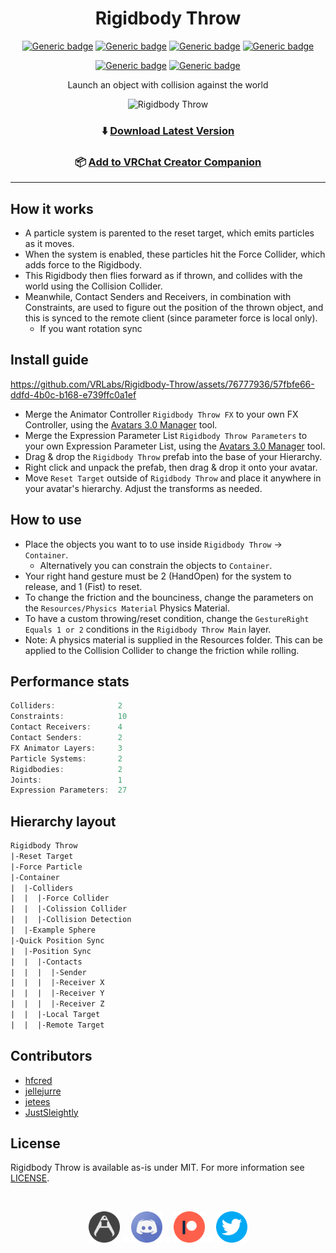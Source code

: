 <div align="center">

# Rigidbody Throw

[![Generic badge](https://img.shields.io/github/downloads/VRLabs/Rigidbody-Throw/total?label=Downloads)](https://github.com/VRLabs/Rigidbody-Throw/releases/latest)
[![Generic badge](https://img.shields.io/badge/License-MIT-informational.svg)](https://github.com/VRLabs/Rigidbody-Throw/blob/main/LICENSE)
[![Generic badge](https://img.shields.io/badge/Unity-2019.4.31f1-lightblue.svg)](https://unity3d.com/unity/whats-new/2019.4.31)
[![Generic badge](https://img.shields.io/badge/SDK-AvatarSDK3-lightblue.svg)](https://vrchat.com/home/download)

[![Generic badge](https://img.shields.io/discord/706913824607043605?color=%237289da&label=DISCORD&logo=Discord&style=for-the-badge)](https://discord.vrlabs.dev/)
[![Generic badge](https://img.shields.io/endpoint.svg?url=https%3A%2F%2Fshieldsio-patreon.vercel.app%2Fapi%3Fusername%3Dvrlabs%26type%3Dpatrons&style=for-the-badge)](https://patreon.vrlabs.dev/)

Launch an object with collision against the world

![Rigidbody Throw](https://github.com/VRLabs/Rigidbody-Throw/assets/76777936/b4915105-3d27-4095-b162-435a2a981b89)


### ⬇️ [Download Latest Version](https://github.com/VRLabs/Rigidbody-Throw/releases/latest)


### 📦 [Add to VRChat Creator Companion](https://vrlabs.dev/packages?package=dev.vrlabs.rigidbody-throw)

</div>

---

## How it works

* A particle system is parented to the reset target, which emits particles as it moves.
* When the system is enabled, these particles hit the Force Collider, which adds force to the Rigidbody.
* This Rigidbody then flies forward as if thrown, and collides with the world using the Collision Collider.
* Meanwhile, Contact Senders and Receivers, in combination with Constraints, are used to figure out the position of the thrown object, and this is synced to the remote client (since parameter force is local only).
  * If you want rotation sync

## Install guide

https://github.com/VRLabs/Rigidbody-Throw/assets/76777936/57fbfe66-ddfd-4b0c-b168-e739ffc0a1ef

* Merge the Animator Controller ``Rigidbody Throw FX`` to your own FX Controller, using the [Avatars 3.0 Manager](https://github.com/VRLabs/Avatars-3.0-Manager) tool.
* Merge the Expression Parameter List ``Rigidbody Throw Parameters`` to your own Expression Parameter List, using the [Avatars 3.0 Manager](https://github.com/VRLabs/Avatars-3.0-Manager) tool.
* Drag & drop the ``Rigidbody Throw`` prefab into the base of your Hierarchy.
* Right click and unpack the prefab, then drag & drop it onto your avatar.
* Move ``Reset Target`` outside of ``Rigidbody Throw`` and place it anywhere in your avatar's hierarchy. Adjust the transforms as needed.

## How to use

* Place the objects you want to to use inside ``Rigidbody Throw`` -> ``Container``.
    * Alternatively you can constrain the objects to ``Container``.
* Your right hand gesture must be 2 (HandOpen) for the system to release, and 1 (Fist) to reset.
* To change the friction and the bounciness, change the parameters on the ``Resources/Physics Material`` Physics Material.
* To have a custom throwing/reset condition, change the ``GestureRight Equals 1 or 2`` conditions in the ``Rigidbody Throw Main`` layer.  
* Note: A physics material is supplied in the Resources folder. This can be applied to the Collision Collider to change the friction while rolling.

## Performance stats

```c++
Colliders:              2
Constraints:            10
Contact Receivers:      4
Contact Senders:        2
FX Animator Layers:     3
Particle Systems:       2
Rigidbodies:            2
Joints:                 1
Expression Parameters:  27
```

## Hierarchy layout

```html
Rigidbody Throw
|-Reset Target
|-Force Particle
|-Container
|  |-Colliders
|  |  |-Force Collider
|  |  |-Colission Collider
|  |  |-Collision Detection
|  |-Example Sphere
|-Quick Position Sync
|  |-Position Sync
|  |  |-Contacts
|  |  |  |-Sender
|  |  |  |-Receiver X
|  |  |  |-Receiver Y
|  |  |  |-Receiver Z
|  |  |-Local Target
|  |  |-Remote Target
```

## Contributors

* [hfcred](https://github.com/hfcred)
* [jellejurre](https://github.com/jellejurre)
* [jetees](https://github.com/jetees)
* [JustSleightly](https://links.sleightly.dev)

## License

Rigidbody Throw is available as-is under MIT. For more information see [LICENSE](https://github.com/VRLabs/Rigidbody-Throw/blob/main/LICENSE).

​

<div align="center">

[<img src="https://github.com/VRLabs/Resources/raw/main/Icons/VRLabs.png" width="50" height="50">](https://vrlabs.dev "VRLabs")
<img src="https://github.com/VRLabs/Resources/raw/main/Icons/Empty.png" width="10">
[<img src="https://github.com/VRLabs/Resources/raw/main/Icons/Discord.png" width="50" height="50">](https://discord.vrlabs.dev/ "VRLabs")
<img src="https://github.com/VRLabs/Resources/raw/main/Icons/Empty.png" width="10">
[<img src="https://github.com/VRLabs/Resources/raw/main/Icons/Patreon.png" width="50" height="50">](https://patreon.vrlabs.dev/ "VRLabs")
<img src="https://github.com/VRLabs/Resources/raw/main/Icons/Empty.png" width="10">
[<img src="https://github.com/VRLabs/Resources/raw/main/Icons/Twitter.png" width="50" height="50">](https://twitter.com/vrlabsdev "VRLabs")

</div>

